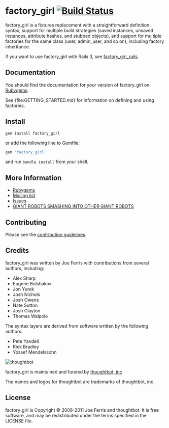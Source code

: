 # factory_girl [![Build Status](https://secure.travis-ci.org/thoughtbot/factory_girl.png)](http://travis-ci.org/thoughtbot/factory_girl?branch=master)

factory_girl is a fixtures replacement with a straightforward definition syntax, support for multiple build strategies (saved instances, unsaved instances, attribute hashes, and stubbed objects), and support for multiple factories for the same class (user, admin_user, and so on), including factory inheritance.

If you want to use factory_girl with Rails 3, see
[factory_girl_rails](http://github.com/thoughtbot/factory_girl_rails).

Documentation
-------------

You should find the documentation for your version of factory_girl on [Rubygems](http://rubygems.org/gems/factory_girl).

See {file:GETTING_STARTED.md} for information on defining and using factories.

Install
--------

```shell
gem install factory_girl
```
or add the following line to Gemfile:

```ruby
gem 'factory_girl'
```
and run `bundle install` from your shell.

More Information
----------------

* [Rubygems](http://rubygems.org/gems/factory_girl)
* [Mailing list](http://groups.google.com/group/factory_girl)
* [Issues](http://github.com/thoughtbot/factory_girl/issues)
* [GIANT ROBOTS SMASHING INTO OTHER GIANT ROBOTS](http://giantrobots.thoughtbot.com)

Contributing
------------

Please see the [contribution guidelines](http://github.com/thoughtbot/factory_girl/blob/master/CONTRIBUTION_GUIDELINES.md).

Credits
-------

factory_girl was written by Joe Ferris with contributions from several authors, including:

* Alex Sharp
* Eugene Bolshakov
* Jon Yurek
* Josh Nichols
* Josh Owens
* Nate Sutton
* Josh Clayton
* Thomas Walpole

The syntax layers are derived from software written by the following authors:

* Pete Yandell
* Rick Bradley
* Yossef Mendelssohn

![thoughtbot](http://thoughtbot.com/images/tm/logo.png)

factory_girl is maintained and funded by [thoughtbot, inc](http://thoughtbot.com/community)

The names and logos for thoughtbot are trademarks of thoughtbot, inc.

License
-------

factory_girl is Copyright © 2008-2011 Joe Ferris and thoughtbot. It is free software, and may be redistributed under the terms specified in the LICENSE file.
